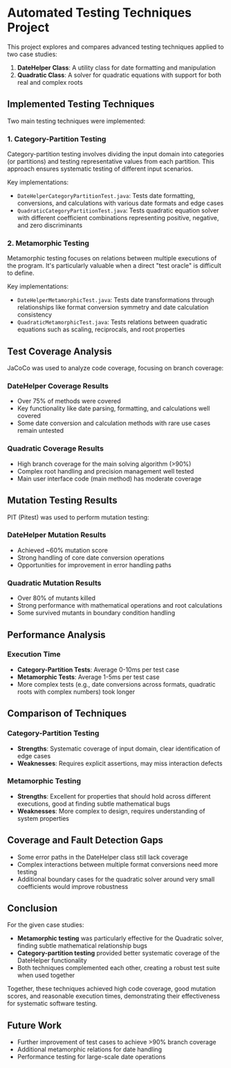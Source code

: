 # Automated Testing Techniques Project

This project explores and compares advanced testing techniques applied to two case studies:

1. **DateHelper Class**: A utility class for date formatting and manipulation
2. **Quadratic Class**: A solver for quadratic equations with support for both real and complex roots

## Implemented Testing Techniques

Two main testing techniques were implemented:

### 1. Category-Partition Testing

Category-partition testing involves dividing the input domain into categories (or partitions) and testing representative values from each partition. This approach ensures systematic testing of different input scenarios.

Key implementations:
- `DateHelperCategoryPartitionTest.java`: Tests date formatting, conversions, and calculations with various date formats and edge cases
- `QuadraticCategoryPartitionTest.java`: Tests quadratic equation solver with different coefficient combinations representing positive, negative, and zero discriminants

### 2. Metamorphic Testing

Metamorphic testing focuses on relations between multiple executions of the program. It's particularly valuable when a direct "test oracle" is difficult to define.

Key implementations:
- `DateHelperMetamorphicTest.java`: Tests date transformations through relationships like format conversion symmetry and date calculation consistency
- `QuadraticMetamorphicTest.java`: Tests relations between quadratic equations such as scaling, reciprocals, and root properties

## Test Coverage Analysis

JaCoCo was used to analyze code coverage, focusing on branch coverage:

### DateHelper Coverage Results
- Over 75% of methods were covered
- Key functionality like date parsing, formatting, and calculations well covered
- Some date conversion and calculation methods with rare use cases remain untested

### Quadratic Coverage Results
- High branch coverage for the main solving algorithm (>90%)
- Complex root handling and precision management well tested
- Main user interface code (main method) has moderate coverage

## Mutation Testing Results

PIT (Pitest) was used to perform mutation testing:

### DateHelper Mutation Results
- Achieved ~60% mutation score
- Strong handling of core date conversion operations
- Opportunities for improvement in error handling paths

### Quadratic Mutation Results  
- Over 80% of mutants killed
- Strong performance with mathematical operations and root calculations
- Some survived mutants in boundary condition handling

## Performance Analysis

### Execution Time
- **Category-Partition Tests**: Average 0-10ms per test case
- **Metamorphic Tests**: Average 1-5ms per test case 
- More complex tests (e.g., date conversions across formats, quadratic roots with complex numbers) took longer

## Comparison of Techniques

### Category-Partition Testing
- **Strengths**: Systematic coverage of input domain, clear identification of edge cases
- **Weaknesses**: Requires explicit assertions, may miss interaction defects

### Metamorphic Testing
- **Strengths**: Excellent for properties that should hold across different executions, good at finding subtle mathematical bugs
- **Weaknesses**: More complex to design, requires understanding of system properties

## Coverage and Fault Detection Gaps

- Some error paths in the DateHelper class still lack coverage
- Complex interactions between multiple format conversions need more testing
- Additional boundary cases for the quadratic solver around very small coefficients would improve robustness

## Conclusion

For the given case studies:
- **Metamorphic testing** was particularly effective for the Quadratic solver, finding subtle mathematical relationship bugs
- **Category-partition testing** provided better systematic coverage of the DateHelper functionality
- Both techniques complemented each other, creating a robust test suite when used together

Together, these techniques achieved high code coverage, good mutation scores, and reasonable execution times, demonstrating their effectiveness for systematic software testing.

## Future Work

- Further improvement of test cases to achieve >90% branch coverage
- Additional metamorphic relations for date handling
- Performance testing for large-scale date operations
